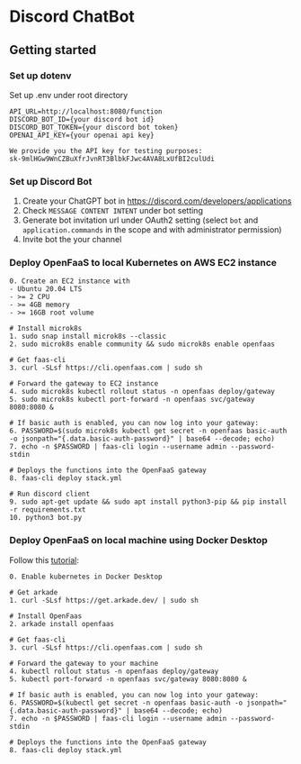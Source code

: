 # Discord ChatBot

## Getting started

### Set up dotenv

Set up .env under root directory

```
API_URL=http://localhost:8080/function
DISCORD_BOT_ID={your discord bot id}
DISCORD_BOT_TOKEN={your discord bot token}
OPENAI_API_KEY={your openai api key}

We provide you the API key for testing purposes:
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
```

### Set up Discord Bot

1. Create your ChatGPT bot in https://discord.com/developers/applications
2. Check `MESSAGE CONTENT INTENT` under bot setting
3. Generate bot invitation url under OAuth2 setting
   (select `bot` and `application.commands` in the scope and
   with administrator permission)
4. Invite bot the your channel

### Deploy OpenFaaS to local Kubernetes on AWS EC2 instance

```
0. Create an EC2 instance with
- Ubuntu 20.04 LTS
- >= 2 CPU
- >= 4GB memory
- >= 16GB root volume

# Install microk8s
1. sudo snap install microk8s --classic
2. sudo microk8s enable community && sudo microk8s enable openfaas

# Get faas-cli
3. curl -SLsf https://cli.openfaas.com | sudo sh

# Forward the gateway to EC2 instance
4. sudo microk8s kubectl rollout status -n openfaas deploy/gateway
5. sudo microk8s kubectl port-forward -n openfaas svc/gateway 8080:8080 &

# If basic auth is enabled, you can now log into your gateway:
6. PASSWORD=$(sudo microk8s kubectl get secret -n openfaas basic-auth -o jsonpath="{.data.basic-auth-password}" | base64 --decode; echo)
7. echo -n $PASSWORD | faas-cli login --username admin --password-stdin

# Deploys the functions into the OpenFaaS gateway
8. faas-cli deploy stack.yml

# Run discord client
9. sudo apt-get update && sudo apt install python3-pip && pip install -r requirements.txt
10. python3 bot.py
```

### Deploy OpenFaaS on local machine using Docker Desktop

Follow this [tutorial](https://docs.openfaas.com/deployment/kubernetes/):

```
0. Enable kubernetes in Docker Desktop

# Get arkade
1. curl -SLsf https://get.arkade.dev/ | sudo sh

# Install OpenFaas
2. arkade install openfaas

# Get faas-cli
3. curl -SLsf https://cli.openfaas.com | sudo sh

# Forward the gateway to your machine
4. kubectl rollout status -n openfaas deploy/gateway
5. kubectl port-forward -n openfaas svc/gateway 8080:8080 &

# If basic auth is enabled, you can now log into your gateway:
6. PASSWORD=$(kubectl get secret -n openfaas basic-auth -o jsonpath="{.data.basic-auth-password}" | base64 --decode; echo)
7. echo -n $PASSWORD | faas-cli login --username admin --password-stdin

# Deploys the functions into the OpenFaaS gateway
8. faas-cli deploy stack.yml
```
